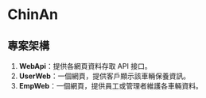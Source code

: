 # ChinAn
  
## 專案架構

1. **WebApi**：提供各網頁資料存取 API 接口。
2. **UserWeb**：一個網頁，提供客戶顯示該車輛保養資訊。
3. **EmpWeb**：一個網頁，提供員工或管理者維護各車輛資料。
